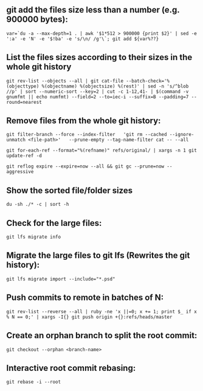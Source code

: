 
## git add the files size less than a number (e.g. 900000 bytes):
``var=`du -a --max-depth=1 . | awk '$1*512 > 900000 {print $2}' | sed -e ':a' -e 'N' -e '$!ba' -e 's/\n/ /g'\`; git add ${var%??}``


## List the files sizes according to their sizes in the whole git history
`git rev-list --objects --all | git cat-file --batch-check='%(objecttype) %(objectname) %(objectsize) %(rest)' | sed -n 's/^blob //p' | sort --numeric-sort --key=2 | cut -c 1-12,41- | $(command -v gnumfmt || echo numfmt) --field=2 --to=iec-i --suffix=B --padding=7 --round=nearest`


## Remove files from the whole git history:
`git filter-branch --force --index-filter   'git rm --cached --ignore-unmatch <file-path>'   --prune-empty --tag-name-filter cat -- --all`

`git for-each-ref --format="%(refname)" refs/original/ | xargs -n 1 git update-ref -d`

`git reflog expire --expire=now --all && git gc --prune=now --aggressive`


## Show the sorted file/folder sizes
`du -sh ./* -c | sort -h`


## Check for the large files:
`git lfs migrate info`


## Migrate the large files to git lfs (Rewrites the git history):
`git lfs migrate import --include="*.psd"`


## Push commits to remote in batches of N:
`git rev-list --reverse --all | ruby -ne 'x ||=0; x += 1; print $_ if x % N == 0;' | xargs -I{} git push origin +{}:refs/heads/master`

## Create an orphan branch to split the root commit:
`git checkout --orphan <branch-name>`


## Interactive root commit rebasing:
`git rebase -i --root`
